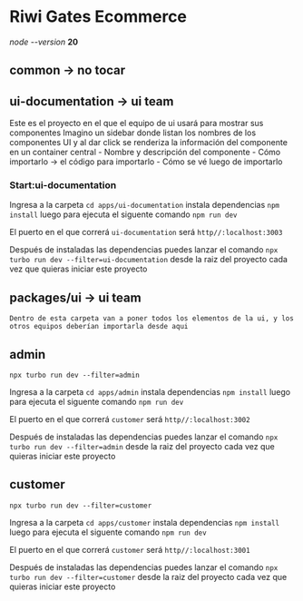 # Riwi Gates Ecommerce
*node --version* **20** 

## common -> no tocar


## ui-documentation -> ui team
Este es el proyecto en el que el equipo de ui usará para mostrar sus componentes
Imagino un sidebar donde listan los nombres de los componentes UI y al dar click
se renderiza la información del componente en un container central
    - Nombre y descripción del componente
    - Cómo importarlo -> el código para importarlo
    - Cómo se vé luego de importarlo


### Start:ui-documentation

Ingresa a la carpeta ```cd apps/ui-documentation``` instala dependencias ```npm install``` luego para ejecuta el siguente comando ```npm run dev```

El puerto en el que correrá ```ui-documentation``` será 
```http//:localhost:3003```

Después de instaladas las dependencias puedes lanzar el comando ```npx turbo run dev --filter=ui-documentation```
desde la raiz del proyecto cada vez que quieras iniciar este proyecto

## packages/ui -> ui team
    Dentro de esta carpeta van a poner todos los elementos de la ui, y los otros equipos deberían importarla desde aqui
    
    
## admin
```npx turbo run dev --filter=admin```

Ingresa a la carpeta ```cd apps/admin``` instala dependencias ```npm install``` luego para ejecuta el siguente comando ```npm run dev```

El puerto en el que correrá ```customer``` será 
```http//:localhost:3002```

Después de instaladas las dependencias puedes lanzar el comando ```npx turbo run dev --filter=admin```
desde la raiz del proyecto cada vez que quieras iniciar este proyecto

## customer

```npx turbo run dev --filter=customer```

Ingresa a la carpeta ```cd apps/customer``` instala dependencias ```npm install``` luego para ejecuta el siguente comando ```npm run dev```

El puerto en el que correrá ```customer``` será 
```http//:localhost:3001```

Después de instaladas las dependencias puedes lanzar el comando ```npx turbo run dev --filter=customer```
desde la raiz del proyecto cada vez que quieras iniciar este proyecto
